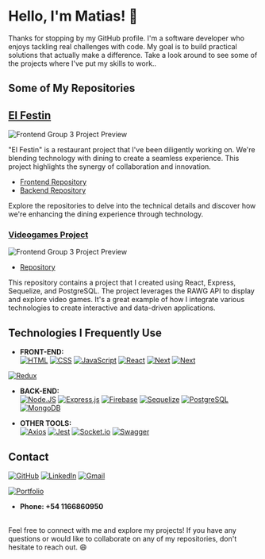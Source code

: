 # Hello, I'm Matias! 👋

Thanks for stopping by my GitHub profile. I'm a software developer who enjoys tackling real challenges with code. My goal is to build practical solutions that actually make a difference. Take a look around to see some of the projects where I've put my skills to work..

## Some of My Repositories

## [El Festin](https://pf-front-end-grupo3.vercel.app/)

![Frontend Group 3 Project Preview](https://res.cloudinary.com/dnovzb4ys/image/upload/v1692457583/elfestin_2_m5aytd.jpg)

"El Festin" is a restaurant project that I've been diligently working on. We're blending technology with dining to create a seamless experience. This project highlights the synergy of collaboration and innovation.

- [Frontend Repository](https://github.com/tatoclemente/PF-Front-End-Grupo3.git)
- [Backend Repository](https://github.com/marcosgallardi/PF-Server.git)

Explore the repositories to delve into the technical details and discover how we're enhancing the dining experience through technology.

### [Videogames Project](https://video-games-git-main-matiasmarensi.vercel.app/)
![Frontend Group 3 Project Preview](https://res.cloudinary.com/dnovzb4ys/image/upload/v1692457583/videogames2_ldn6cy.jpg)

- [Repository](https://github.com/Matiasmarensi/VideoGames)
  
This repository contains a project that I created using React, Express, Sequelize, and PostgreSQL. The project leverages the RAWG API to display and explore video games. It's a great example of how I integrate various technologies to create interactive and data-driven applications.

## Technologies I Frequently Use

- **FRONT-END:** <br /> [![HTML](https://img.shields.io/badge/HTML-E34F26?style=for-the-badge&logo=html5&logoColor=white&labelColor=101010)]()
[![CSS](https://img.shields.io/badge/CSS-1572B6?style=for-the-badge&logo=css3&logoColor=white&labelColor=101010)]()
[![JavaScript](https://img.shields.io/badge/JavaScript-F7DF1E?style=for-the-badge&logo=javascript&logoColor=white&labelColor=101010)]()
[![React](https://img.shields.io/badge/-React.Js-61DAFB?logo=react&logoColor=white&style=for-the-badge&labelColor=101010)]()
[![Next](https://img.shields.io/badge/next.js-000000?style=for-the-badge&logo=nextdotjs&logoColor=white&labelColor=101010)]()
[![Next](https://img.shields.io/badge/next.js-000000?style=for-the-badge&logo=nextdotjs&logoColor=white&labelColor=101010)](https://github.com/tu_usuario/tu_repositorio)

[![Redux](https://img.shields.io/badge/-Redux-764ABC?logo=redux&logoColor=white&style=for-the-badge&labelColor=101010)]()

- **BACK-END:** <br /> [![Node.JS](https://img.shields.io/badge/Node.JS-339933?style=for-the-badge&logo=node.js&logoColor=white&labelColor=101010)]()
[![Express.js](https://img.shields.io/badge/Express-000000?style=for-the-badge&logo=express&logoColor=white&labelColor=101010)]()
[![Firebase](https://img.shields.io/badge/firebase-FFCA28?style=for-the-badge&logo=firebase&logoColor=white&labelColor=101010)]()
[![Sequelize](https://img.shields.io/badge/sequelize-52B0E7?style=for-the-badge&logo=sequelize&logoColor=white&labelColor=101010)]()
[![PostgreSQL](https://img.shields.io/badge/PostgreSQL-4169E1?style=for-the-badge&logo=postgresql&logoColor=white&labelColor=101010)]()
[![MongoDB](https://img.shields.io/badge/MongoDB-4EA94B?style=for-the-badge&logo=mongodb&logoColor=white)]()

- **OTHER TOOLS:** <br /> [![Axios](https://img.shields.io/badge/axios-5A29E4?style=for-the-badge&logo=axios&logoColor=white&labelColor=101010)]()
[![Jest](https://img.shields.io/badge/Jest-323330?style=for-the-badge&logo=Jest&logoColor=white)]()
[![Socket.io](https://img.shields.io/badge/socket.io-010101?style=for-the-badge&logo=socketdotio&logoColor=white&labelColor=101010)]()
[![Swagger](https://img.shields.io/badge/swagger-85EA2D?style=for-the-badge&logo=swagger&logoColor=white&labelColor=101010)]()

## Contact

[![GitHub](https://img.shields.io/badge/GitHub-181717?logo=GitHub&logoColor=white&labelColor=101010)](https://github.com/Matiasmarensi)
[![LinkedIn](https://img.shields.io/badge/LinkedIn-0A66C2?logo=LinkedIn&logoColor=white&labelColor=101010)](https://linkedin.com/in/matias-marensi-67059823/)
[![Gmail](https://img.shields.io/badge/Gmail-EA4335?logo=Gmail&logoColor=white&labelColor=101010)](mailto:matiasamarensi@gmail.com?Subject=Contacto%20por%20colaboración)

[![Portfolio](https://img.shields.io/badge/Portfolio-Visit%20My%20Portfolio-red?style=for-the-badge&logo=portfolio)](https://portfolio-matiasmarensi.vercel.app/)

- **Phone: +54 1166860950**
<br />
Feel free to connect with me and explore my projects! If you have any questions or would like to collaborate on any of my repositories, don't hesitate to reach out. 😄


